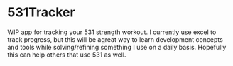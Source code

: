 # 531Tracker
WIP app for tracking your 531 strength workout.
I currently use excel to track progress, but this will be agreat way to learn development concepts and tools while solving/refining something I use on a daily basis.
Hopefully this can help others that use 531 as well.
